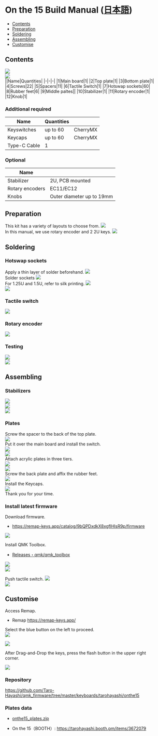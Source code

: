 # On the 15 Build Manual ([日本語](README.md))
- [Contents](#Contens)
- [Preparation](#Preparation)
- [Soldering](#Soldering)
- [Assembling](#Assembling)
- [Customise](#Customise)

## Contents
![](img/IMG_6331.jpg)  
![](img/IMG_8030.jpg)  
||Name|Quantities|
|-|-|-|
|1|Main board|1|
|2|Top plate|1|
|3|Bottom plate|1|
|4|Screws|22|
|5|Spacers|11|
|6|Tactile Switch|1|
|7|Hotswap sockets|60|
|8|Rubber feet|6|
|9|Middle paltes||
|10|Stabilizer|1|
|11|Rotary encoder|1|
|12|Knob|1|


### Additional required
|Name|Quantities||
|-|-|-|
|Keyswitches|up to 60|CherryMX|
|Keycaps|up to 60|CherryMX|
|Type-C Cable|1||


### Optional
|Name||
|-|-|
|Stabilizer|2U, PCB mounted|
|Rotary encoders|EC11/EC12|
|Knobs|Outer diameter up to 19mm|


## Preparation
This kit has a variety of layouts to choose from.
![](img/layout1.png)    
In this manual, we use rotary encoder and 2 2U keys.
![](img/layout2.png)  


## Soldering
### Hotswap sockets
Apply a thin layer of solder beforehand.
![](img/IMG_6124.JPEG)  
Solder sockets
![](img/IMG_6125.JPEG)  
For 1.25U and 1.5U, refer to silk printing.
![](img/IMG_8033.jpg)   
![](img/IMG_6126.JPEG)  
### Tactile switch 
![](img/IMG_6127.JPEG)  

### Rotary encoder
![](img/IMG_6128.JPEG)   

### Testing 
![](img/IMG_6129.JPEG)   
![](img/IMG_6131.JPEG)   

## Assembling
### Stabilizers  
![](img/IMG_4416.jpg)   
![](img/IMG_4420.jpg)    
![](img/IMG_6132.JPEG)  

### Plates
Screw the spacer to the back of the top plate.    
![](img/IMG_6149.JPEG)   
Put it over the main board and install the switch.  
![](img/IMG_6150.JPEG)     
![](img/IMG_6152.JPEG)  
Attach acrylic plates in three tiers.   
![](img/IMG_6161.JPEG)  
![](img/IMG_6159.JPEG)  
Screw the back plate and affix the rubber feet.  
![](img/IMG_6153.JPEG)  
Install the Keycaps.  
![](img/IMG_6154.JPEG)  
Thank you for your time.

### Install latest firmware
Download firmware.
- https://remap-keys.app/catalog/9bQPDxdkX8xgflHlsR9p/firmware

![](img/firmwareremap.png) 

Install QMK Toolbox.
- [Releases・qmk/qmk_toolbox](https://github.com/qmk/qmk_toolbox/releases)

![](img/release.png)  
![](img/qmktoolbox1.png)   

Push tactile switch.
![](img/qmktoolbox2.png)  
![](img/qmktoolbox3.png)   

## Customise
Access Remap.  
- Remap https://remap-keys.app/

Select the blue button on the left to proceed.  
![](img/remap1.png)  

![](img/remap2.png)  

After Drag-and-Drop the keys, press the flash button in the upper right corner.  

![](img/remap3.png) 

### Repository
https://github.com/Taro-Hayashi/qmk_firmware/tree/master/keyboards/tarohayashi/onthe15

### Plates data
- [onthe15_plates.zip](https://github.com/Taro-Hayashi/On-the-15/releases/latest/download/15.23/onthe15_plates.zip)

- On the 15（BOOTH）: https://tarohayashi.booth.pm/items/3672079

